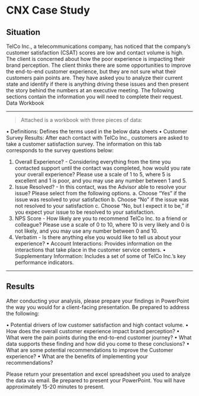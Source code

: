 # CNX Case Study

## Situation

TelCo Inc., a telecommunications company, has noticed that the company’s customer satisfaction (CSAT) scores are low and contact volume is high.
The client is concerned about how the poor experience is impacting their brand perception. The client thinks there are some opportunities to improve the end-to-end customer experience, but they are not sure what their customers pain points are. 
They have asked you to analyze their current state and identify if there is anything driving these issues and then present the story behind the numbers at an executive meeting. The following sections contain the information you will need to complete their request.
Data Workbook

***

> Attached is a workbook with three pieces of data:
 
•	Definitions: Defines the terms used in the below data sheets
•	Customer Survey Results:  After each contact with TelCo Inc., customers are asked to take a customer satisfaction survey. The information on this tab corresponds to the survey questions below:
1.	Overall Experience? - Considering everything from the time you contacted support until the contact was completed, how would you rate your overall experience? Please use a scale of 1 to 5, where 5 is excellent and 1 is poor, and you may use any number between 1 and 5.
2.	Issue Resolved? - In this contact, was the Advisor able to resolve your issue? Please select from the following options.
a.	Choose “Yes” if the issue was resolved to your satisfaction
b.	Choose “No” if the issue was not resolved to your satisfaction
c.	Choose “No, but I expect it to be,” if you expect your issue to be resolved to your satisfaction.
3.	NPS Score - How likely are you to recommend TelCo Inc. to a friend or colleague? Please use a scale of 0 to 10, where 10 is very likely and 0 is not likely, and you may use any number between 0 and 10.
4.	Verbatim - Is there anything else you would like to tell us about your experience? 
•	Account Interactions: Provides information on the interactions that take place in the customer service centers.
•	Supplementary Information: Includes a set of some of TelCo Inc.’s key performance indicators.

***

## Results

After conducting your analysis, please prepare your findings in PowerPoint the way you would for a client-facing presentation. Be prepared to address the following: 

•	Potential drivers of low customer satisfaction and high contact volume.
•	How does the overall customer experience impact brand perception?
•	What were the pain points during the end-to-end customer journey?
•	What data supports these finding and how did you come to these conclusions?
•	What are some potential recommendations to improve the Customer experience?
•	What are the benefits of implementing your recommendations?

Please return your presentation and excel spreadsheet you used to analyze the data via email. Be prepared to present your PowerPoint. You will have approximately 15-20 minutes to present.
